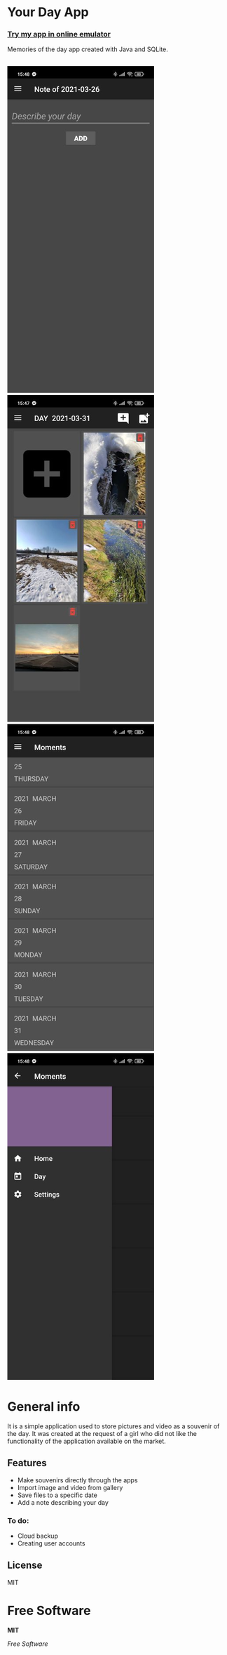  # Your Day App
 ### [Try my app in online emulator](https://appetize.io/app/qghggmkd4kg66daedcy3f04xec?device=pixel4&scale=75&orientation=portrait&osVersion=10.0)

Memories of the day app created with Java and SQLite.

![Aplication Screen](./screen/screen6.jpg) ![Aplication Screen](./screen/screen7.jpg)
![Aplication Screen](./screen/screen4.jpg) ![Aplication Screen](./screen/screen5.jpg)
---
 # General info
It is a simple application used to store pictures and video as a souvenir of the day.
It was created at the request of a girl who did not like the functionality of the application available on the market.

 ## Features
- Make souvenirs directly through the apps
- Import image and video from gallery
- Save files to a specific date
- Add a note describing your day

### To do:
- Cloud backup
- Creating user accounts

## License
MIT

**Free Software**
=======
**MIT**

*Free Software*

